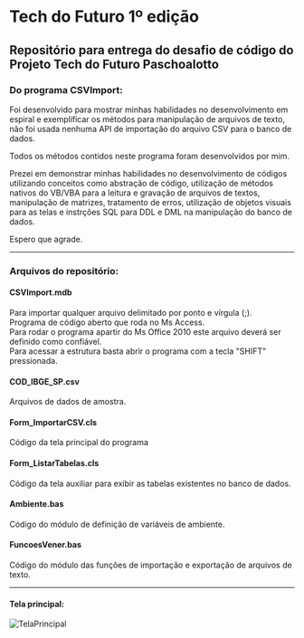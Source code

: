 # Tech do Futuro 1º edição
## Repositório para entrega do desafio de código do Projeto Tech do Futuro Paschoalotto

### Do programa CSVImport:
Foi desenvolvido para mostrar minhas habilidades no desenvolvimento em espiral e exemplificar os métodos para manipulação de arquivos de texto, não foi usada nenhuma API de importação do arquivo CSV para o banco de dados.  

Todos os métodos contidos neste programa foram desenvolvidos por mim.  

Prezei em demonstrar minhas habilidades no desenvolvimento de códigos utilizando conceitos como abstração de código, utilização de métodos nativos do VB/VBA para a leitura e gravação de arquivos de textos, manipulação de matrizes, tratamento de erros, utilização de objetos visuais para as telas e instrções SQL para DDL e DML na manipulação do banco de dados.  

Espero que agrade.

---

### Arquivos do repositório:

#### CSVImport.mdb  
  Para importar qualquer arquivo delimitado por ponto e vírgula (;).  
  Programa de código aberto que roda no Ms Access.  
  Para rodar o programa apartir do Ms Office 2010 este arquivo deverá ser definido como confiável.  
  Para acessar a estrutura basta abrir o programa com a tecla "SHIFT" pressionada.

#### COD_IBGE_SP.csv  
  Arquivos de dados de amostra.

#### Form_ImportarCSV.cls  
  Código da tela principal do programa

#### Form_ListarTabelas.cls  
  Código da tela auxiliar para exibir as tabelas existentes no banco de dados.

#### Ambiente.bas  
  Código do módulo de definição de variáveis de ambiente.

#### FuncoesVener.bas  
  Código do módulo das funções de importação e exportação de arquivos de texto.

---

#### Tela principal:


![TelaPrincipal](https://github.com/venerfruet/TechDoFuturo/assets/105865020/1855d25d-7109-4211-9129-dfbcfe488d64)
